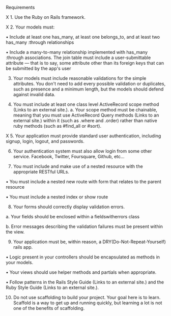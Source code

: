 Requirements

X 1. Use the Ruby on Rails framework.

X 2. Your models must:

• Include at least one has_many, at least one belongs_to, and at least two has_many :through relationships

• Include a many-to-many relationship implemented with has_many :through associations. The join table must include a user-submittable attribute — that is to say, some attribute other than its foreign keys that can be submitted by the app's user

3. Your models must include reasonable validations for the simple attributes. You don't need to add every possible validation or duplicates, such as presence and a minimum length, but the models should defend against invalid data.

4. You must include at least one class level ActiveRecord scope method (Links to an external site.). a. Your scope method must be chainable, meaning that you must use ActiveRecord Query methods (Links to an external site.) within it (such as .where and .order) rather than native ruby methods (such as #find_all or #sort).

X 5. Your application must provide standard user authentication, including signup, login, logout, and passwords.

6. Your authentication system must also allow login from some other service. Facebook, Twitter, Foursquare, Github, etc...

7. You must include and make use of a nested resource with the appropriate RESTful URLs.

• You must include a nested new route with form that relates to the parent resource

• You must include a nested index or show route

8. Your forms should correctly display validation errors.

a. Your fields should be enclosed within a fieldswitherrors class

b. Error messages describing the validation failures must be present within the view.

9. Your application must be, within reason, a DRY(Do-Not-Repeat-Yourself) rails app.

• Logic present in your controllers should be encapsulated as methods in your models.

• Your views should use helper methods and partials when appropriate.

• Follow patterns in the Rails Style Guide (Links to an external site.) and the Ruby Style Guide (Links to an external site.).

10. Do not use scaffolding to build your project. Your goal here is to learn. Scaffold is a way to get up and running quickly, but learning a lot is not one of the benefits of scaffolding.